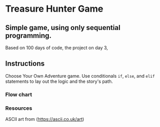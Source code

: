 # Treasure Hunter Game 
## Simple game, using only sequential programming.

Based on 100 days of code, the project on day 3, 

## Instructions
Choose Your Own Adventure game. Use conditionals `if`, `else`, and `elif` statements to lay out the logic and the story's path. 
### Flow chart

### Resources
ASCII art from (https://ascii.co.uk/art)

